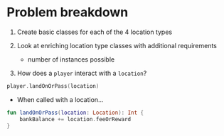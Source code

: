 Problem breakdown
=================

1. Create basic classes for each of the 4 location types

1. Look at enriching location type classes with additional requirements
    - number of instances possible

1. How does a `player` interact with a `location`?

```kotlin
player.landOnOrPass(location)
```

- When called with a location...

```kotlin
fun landOnOrPass(location: Location): Int {
    bankBalance += location.feeOrReward
}
```